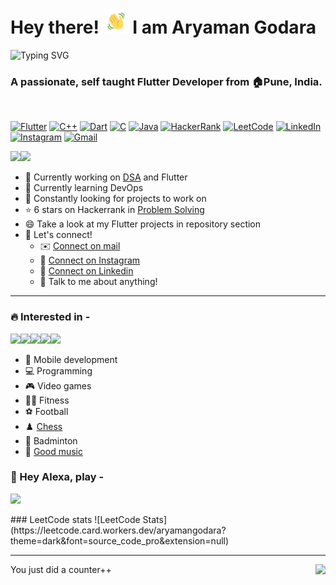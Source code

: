 # Hey there! <img height=40 src="https://github.com/samitkapoor/samitkapoor/blob/main/assets/images/wave-animation.gif"/> I am Aryaman Godara


![Typing SVG](https://readme-typing-svg.herokuapp.com?font=monaco&duration=4000&color=44F729&vCenter=true&lines=sic+parvis+magna;greatness+from+small+beginnings)

<h3 align="left">A passionate, self taught Flutter Developer from 🏠Pune, India.</h3>
<br>

[![Flutter](https://img.shields.io/badge/Flutter-02569B?style=for-the-badge&logo=flutter&logoColor=white)]()
[![C++](https://img.shields.io/badge/C%2B%2B-00599C?style=for-the-badge&logo=c%2B%2B&logoColor=white)]()
[![Dart](https://img.shields.io/badge/Dart-0175C2?style=for-the-badge&logo=dart&logoColor=white)]()
[![C](https://img.shields.io/badge/C-00599C?style=for-the-badge&logo=c&logoColor=white)]()
[![Java](https://img.shields.io/badge/Java-ED8B00?style=for-the-badge&logo=java&logoColor=white)](https://github.com/aryamangodara)
[![HackerRank](https://img.shields.io/badge/-Hackerrank-2EC866?style=for-the-badge&logo=HackerRank&logoColor=white)](https://www.hackerrank.com/aryamangodara)
[![LeetCode](https://img.shields.io/badge/-LeetCode-FFA116?style=for-the-badge&logo=LeetCode&logoColor=black)](https://leetcode.com/aryamangodara/)
[![LinkedIn](https://img.shields.io/badge/LinkedIn-0077B5?style=for-the-badge&logo=linkedin&logoColor=white)](https://www.linkedin.com/in/aryamangodara/)
[![Instagram](https://img.shields.io/badge/Instagram-E4405F?style=for-the-badge&logo=instagram&logoColor=white)](https://www.instagram.com/aryaman_godara/)
[![Gmail](https://img.shields.io/badge/Gmail-D14836?style=for-the-badge&logo=gmail&logoColor=white)](https://mail.google.com/mail/u/0/?fs=1&to=aryaman.hisar@gmail.com&tf=cm)
<br>

<img height=300 src="https://user-images.githubusercontent.com/77121931/168066191-076e7dc6-212c-4465-a7d0-ff44e23a4d70.gif" /><img height=300 src="https://user-images.githubusercontent.com/77121931/168083944-913d2267-5134-4a86-b242-8147d6a2f0a6.gif"/>
<br>

- 🔭 Currently working on <A href="https://github.com/samitkapoor/DSA">DSA</A> and Flutter <br>
- 🔰 Currently learning DevOps<br>
- 👀 Constantly looking for projects to work on <br>
- ⭐ 6 stars on Hackerrank in <A href="https://www.hackerrank.com/samitkapoor77">Problem Solving</A> <br>
- 😄 Take a look at my Flutter projects in repository section<br>
- 🤝 Let's connect! <br>
  - ✉️ <A href="https://mail.google.com/mail/u/0/?fs=1&to=aryaman.hisar@gmail.com&tf=cm">Connect on mail</A> <br>
  - 📸 <A href="https://www.instagram.com/aryamangodara">Connect on Instagram</A> <br>
  - 👔 <A href="https://www.linkedin.com/in/aryamangodara">Connect on Linkedin</A> <br>
  - 🤗 Talk to me about anything!

------------------
  

### 🔥 Interested in -

<img height=150 src="https://user-images.githubusercontent.com/77121931/167949285-0531ce88-9c28-4d15-8694-4474ea9f2546.gif" /><img height=150 src="https://user-images.githubusercontent.com/77121931/168064727-3e4249bb-8161-40bf-9b47-de75505d6853.gif" /><img height=150 src="https://user-images.githubusercontent.com/77121931/167949535-63d84505-f979-4634-8bde-f2e38afd725d.gif" /><img height=150 src="https://user-images.githubusercontent.com/77121931/168080879-6769521c-a90a-4202-8715-d5fe6efc7429.gif" /><img height=150 src="https://user-images.githubusercontent.com/77121931/168081622-ff09779c-b413-4cc9-8967-8f40ffe05da8.gif" />


<!--   <a href="https://github-readme-streak-stats.herokuapp.com/demo">
    <img align="right" src="https://github-readme-streak-stats.herokuapp.com?user=samitkapoor&theme=tokyonight&date_format=M%20j%5B%2C%20Y%5D" />
  </a>
  
  <a href="https://github-readme-streak-stats.herokuapp.com/demo">
    <img height=200 align="right" src="https://github.com/samitkapoor/samitkapoor/blob/main/assets/images/dexter.gif" />
  </a> -->

 
- 📱 Mobile development<br>
- 💻 Programming<br>
- 🎮 Video games<br>
- 🏋️‍♂️ Fitness<br>
- ⚽ Football<br>
- ♟️ <A href="https://www.chess.com/member/kingGodara">Chess</A><br>
- 🏸 Badminton<br>
- 🎷 <A href="https://www.youtube.com/watch?v=dQw4w9WgXcQ">Good music</A><br>

### 🎵 Hey Alexa, play - <br>
<p>
  <a href="https://spotify-github-profile.vercel.app/api/view?uid=mcsamit&redirect=true">
    <img height=90 src="https://spotify-github-profile.vercel.app/api/view?uid=mcsamit&cover_image=true&theme=novatorem&bar_color=1dd560&bar_color_cover=false">
  </a>
</p>
### LeetCode stats
![LeetCode Stats](https://leetcode.card.workers.dev/aryamangodara?theme=dark&font=source_code_pro&extension=null)

------------------

<!-- <p align="left">
  <a href="https://github.com/Platane/snk#readme">
    <img src="https://raw.githubusercontent.com/samitkapoor/samitkapoor/output/github-snake-dark.svg" />
  </a>
</p>     
<br> -->

                                                                                            
You just did a counter++ <img align="right" src="https://profile-counter.glitch.me/{aryamangodara}/count.svg" />
